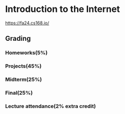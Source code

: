 # Introduction to the Internet
https://fa24.cs168.io/
## Grading
### Homeworks(5%)
### Projects(45%)
### Midterm(25%)
### Final(25%)
### Lecture attendance(2% extra credit)
